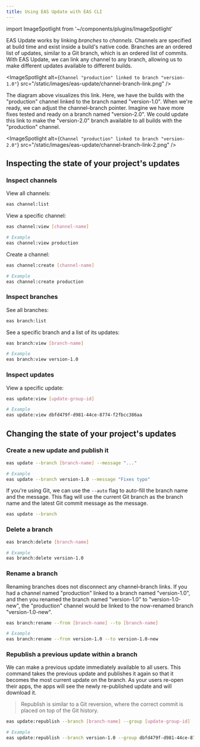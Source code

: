 ```yaml
---
title: Using EAS Update with EAS CLI
---
```


import ImageSpotlight from '~/components/plugins/ImageSpotlight'

EAS Update works by linking _branches_ to _channels_. Channels are specified at build time and exist inside a build's native code. Branches are an ordered list of updates, similar to a Git branch, which is an ordered list of commits. With EAS Update, we can link any channel to any branch, allowing us to make different updates available to different builds.

<ImageSpotlight alt={`Channel "production" linked to branch "version-1.0"`} src="/static/images/eas-update/channel-branch-link.png" />

The diagram above visualizes this link. Here, we have the builds with the "production" channel linked to the branch named "version-1.0". When we're ready, we can adjust the channel–branch pointer. Imagine we have more fixes tested and ready on a branch named "version-2.0". We could update this link to make the "version-2.0" branch available to all builds with the "production" channel.

<ImageSpotlight alt={`Channel "production" linked to branch "version-2.0"`} src="/static/images/eas-update/channel-branch-link-2.png" />

## Inspecting the state of your project's updates

### Inspect channels

View all channels:

```bash
eas channel:list
```

View a specific channel:

```bash
eas channel:view [channel-name]

# Example
eas channel:view production
```

Create a channel:

```bash
eas channel:create [channel-name]

# Example
eas channel:create production
```

### Inspect branches

See all branches:

```bash
eas branch:list
```

See a specific branch and a list of its updates:

```bash
eas branch:view [branch-name]

# Example
eas branch:view version-1.0
```

### Inspect updates

View a specific update:

```bash
eas update:view [update-group-id]

# Example
eas update:view dbfd479f-d981-44ce-8774-f2fbcc386aa
```

## Changing the state of your project's updates

### Create a new update and publish it

```bash
eas update --branch [branch-name] --message "..."

# Example
eas update --branch version-1.0 --message "Fixes typo"
```

If you're using Git, we can use the `--auto` flag to auto-fill the branch name and the message. This flag will use the current Git branch as the branch name and the latest Git commit message as the message.

```bash
eas update --branch
```

### Delete a branch

```bash
eas branch:delete [branch-name]

# Example
eas branch:delete version-1.0
```

### Rename a branch

Renaming branches does not disconnect any channel–branch links. If you had a channel named "production" linked to a branch named "version-1.0", and then you renamed the branch named "version-1.0" to "version-1.0-new", the "production" channel would be linked to the now-renamed branch "version-1.0-new".

```bash
eas branch:rename --from [branch-name] --to [branch-name]

# Example
eas branch:rename --from version-1.0 --to version-1.0-new
```

### Republish a previous update within a branch

We can make a previous update immediately available to all users. This command takes the previous update and publishes it again so that it becomes the most current update on the branch. As your users re-open their apps, the apps will see the newly re-published update and will download it.

> Republish is similar to a Git reversion, where the correct commit is placed on top of the Git history.

```bash
eas update:republish --branch [branch-name] --group [update-group-id]

# Example
eas update:republish --branch version-1.0 --group dbfd479f-d981-44ce-8774-f2fbcc386aa
```
